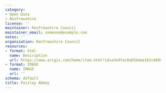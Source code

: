 ```yaml
---
category:
- Open Data
- Renfrewshire
license: ''
maintainer: Renfrewshire Council
maintainer_email: someone@example.com
notes: ''
organization: Renfrewshire Council
resources:
- format: html
  name: Description
  url: https://www.arcgis.com/home/item.html?id=a3e97ac0a65b4ae1b2c4609aad95e4c8
- format: IMAGE
  name: IMAGE
  url: ''
schema: default
title: Paisley Abbey
---
```

